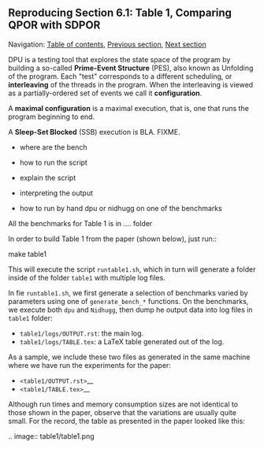 ## Reproducing Section 6.1: Table 1, Comparing QPOR with SDPOR

Navigation: [Table of contents], [Previous section], [Next section]

[Table of contents]: 1-intro.md#index
[Previous section]: 2-compiling-tools.md
[Next section]: 4-section-6.2.md

DPU is a testing tool that explores the state space of the program by building a
so-called **Prime-Event Structure** (PES), also known as Unfolding of the program.
Each "test" corresponds to a different scheduling, or **interleaving** of the
threads in the program. When the interleaving is viewed as a partially-ordered
set of events we call it **configuration**.

A **maximal configuration** is a maximal execution, that is, one that runs the
program beginning to end.

A **Sleep-Set Blocked** (SSB) execution is BLA. FIXME.


- where are the bench
- how to run the script
- explain the script
- interpreting the output

- how to run by hand dpu or nidhugg on one of the benchmarks

All the benchmarks for Table 1 is in .... folder

In order to build Table 1 from the paper (shown below), just run::

make table1

This will execute the script ``runtable1.sh``, which in turn will
generate a folder inside of the folder ``table1`` with multiple log files.

In fie ``runtable1.sh``, we first generate a selection of benchmarks varied
by parameters using one of `generate_bench_*` functions. On the benchmarks,
we execute both `dpu` and `Nidhugg`, then dump he output data into log files
in `table1` folder:

- ``table1/logs/OUTPUT.rst``: the main log.
- ``table1/logs/TABLE.tex``: a LaTeX table generated out of the log.

As a sample, we include these two files as generated in the same machine where
we have run the experiments for the paper:

- `<table1/OUTPUT.rst>`__
- `<table1/TABLE.tex>`__

Although run times and memory consumption sizes are not identical to those
shown in the paper, observe that the variations are usually quite small.
For the record, the table as presented in the paper looked like this:

.. image:: table1/table1.png

